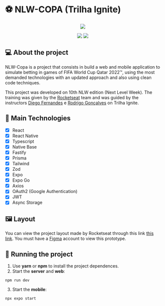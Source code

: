 # ⚽ NLW-COPA (Trilha Ignite)

<p align="center">
  <img src="https://user-images.githubusercontent.com/5185725/200353210-c00f39a4-f425-4181-b736-b75733160acb.png">
</p>

<p align="center">
  <img src="https://user-images.githubusercontent.com/5185725/200352604-2b12c49b-9d8c-41bd-9581-8b4089562472.png">
  <img src="https://user-images.githubusercontent.com/5185725/200352761-a76544e9-48eb-417e-a600-e2474431da98.png">
</p>

## 💻 About the project

NLW-Copa is a project that consists in build a web and mobile application to simulate betting in games of FIFA World Cup Qatar 2022™, using the most demanded technologies with an updated approach and also using clean code techniques.

This project was developed on 10th NLW edition (Next Level Week). The training was given by the <a href="https://github.com/rocketseat-education">Rocketseat</a> team and was guided by the instructors <a href="https://github.com/diego3g">Diego Fernandes</a> e <a href="https://github.com/rodrigorgtic">Rodrigo Gonçalves</a> on Trilha Ignite. 

## 📲 Main Technologies

- [x] React
- [x] React Native
- [x] Typescript
- [x] Native Base
- [x] Fastify
- [x] Prisma
- [x] Tailwind
- [x] Zod
- [x] Expo
- [x] Expo Go
- [x] Axios
- [x] OAuth2 (Google Authentication)
- [x] JWT
- [x] Async Storage

## 🖼️ Layout

You can view the project layout made by Rocketseat through this link <a href="https://www.figma.com/community/file/1169028343875283461">this link</a>. You must have a <a href="https://figma.com">Figma</a> account to view this prototype.

## 🎫 Running the project

1) Use **yarn** or **npm** to install the project dependences.
2) Start the **server** and **web**:
```
npm run dev
```
3) Start the **mobile**:
```
npx expo start
```





